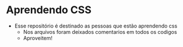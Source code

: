 # 				Aprendendo CSS 

- Esse repositório é destinado as pessoas que estão aprendendo css
  - Nos arquivos foram deixados comentarios em todos os codigos 
  - Aproveitem!




